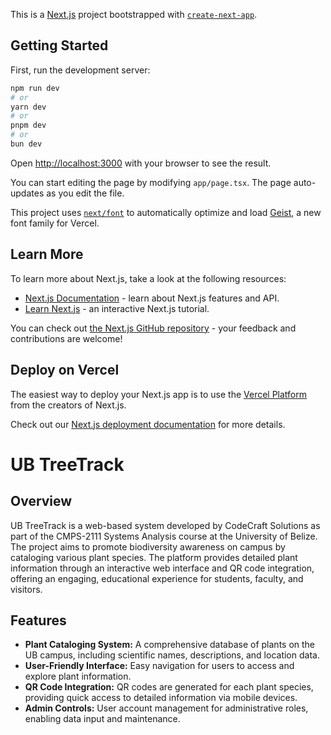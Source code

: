 This is a [Next.js](https://nextjs.org) project bootstrapped with [`create-next-app`](https://nextjs.org/docs/app/api-reference/cli/create-next-app).

## Getting Started

First, run the development server:

```bash
npm run dev
# or
yarn dev
# or
pnpm dev
# or
bun dev
```

Open [http://localhost:3000](http://localhost:3000) with your browser to see the result.

You can start editing the page by modifying `app/page.tsx`. The page auto-updates as you edit the file.

This project uses [`next/font`](https://nextjs.org/docs/app/building-your-application/optimizing/fonts) to automatically optimize and load [Geist](https://vercel.com/font), a new font family for Vercel.

## Learn More

To learn more about Next.js, take a look at the following resources:

- [Next.js Documentation](https://nextjs.org/docs) - learn about Next.js features and API.
- [Learn Next.js](https://nextjs.org/learn) - an interactive Next.js tutorial.

You can check out [the Next.js GitHub repository](https://github.com/vercel/next.js) - your feedback and contributions are welcome!

## Deploy on Vercel

The easiest way to deploy your Next.js app is to use the [Vercel Platform](https://vercel.com/new?utm_medium=default-template&filter=next.js&utm_source=create-next-app&utm_campaign=create-next-app-readme) from the creators of Next.js.

Check out our [Next.js deployment documentation](https://nextjs.org/docs/app/building-your-application/deploying) for more details.

<h1>UB TreeTrack</h1>

## Overview
<p>UB TreeTrack is a web-based system developed by CodeCraft Solutions as part of the CMPS-2111 Systems Analysis course at the University of Belize. The project aims to promote biodiversity awareness on campus by cataloging various plant species. The platform provides detailed plant information through an interactive web interface and QR code integration, offering an engaging, educational experience for students, faculty, and visitors.</p>

## Features
<ul>
  <li><b>Plant Cataloging System:</b> A comprehensive database of plants on the UB campus, including scientific names, descriptions, and location data.</li>
  <li><b>User-Friendly Interface:</b> Easy navigation for users to access and explore plant information.</li>
  <li><b>QR Code Integration:</b> QR codes are generated for each plant species, providing quick access to detailed information via mobile devices.</li>
  <li><b>Admin Controls:</b> User account management for administrative roles, enabling data input and maintenance.</li>
</ul>
